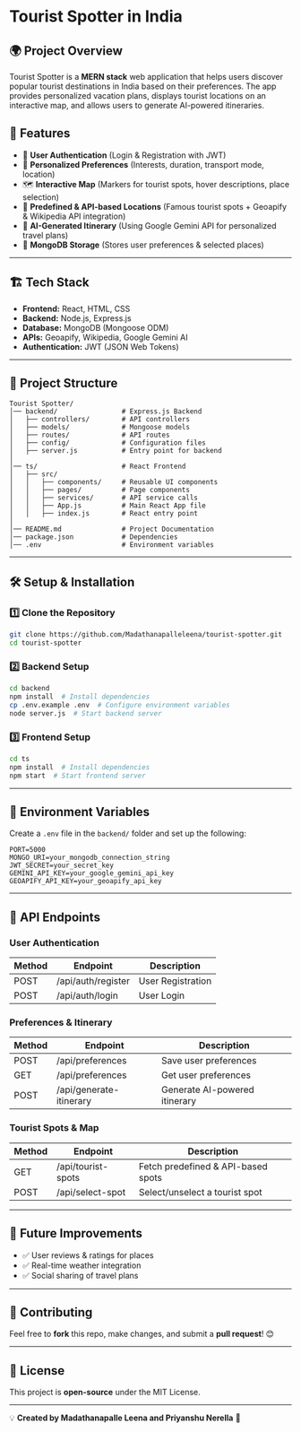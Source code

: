 # Tourist Spotter in India

## 🌍 Project Overview
Tourist Spotter is a **MERN stack** web application that helps users discover popular tourist destinations in India based on their preferences. The app provides personalized vacation plans, displays tourist locations on an interactive map, and allows users to generate AI-powered itineraries.

## 🚀 Features
- 🔐 **User Authentication** (Login & Registration with JWT)
- 🎯 **Personalized Preferences** (Interests, duration, transport mode, location)
- 🗺 **Interactive Map** (Markers for tourist spots, hover descriptions, place selection)
- 📍 **Predefined & API-based Locations** (Famous tourist spots + Geoapify & Wikipedia API integration)
- 📅 **AI-Generated Itinerary** (Using Google Gemini API for personalized travel plans)
- 💾 **MongoDB Storage** (Stores user preferences & selected places)

---

## 🏗️ Tech Stack
- **Frontend:** React, HTML, CSS
- **Backend:** Node.js, Express.js
- **Database:** MongoDB (Mongoose ODM)
- **APIs:** Geoapify, Wikipedia, Google Gemini AI
- **Authentication:** JWT (JSON Web Tokens)

---

## 📂 Project Structure
```
Tourist Spotter/
│── backend/                # Express.js Backend
│   ├── controllers/        # API controllers
│   ├── models/             # Mongoose models
│   ├── routes/             # API routes
│   ├── config/             # Configuration files
│   ├── server.js           # Entry point for backend
│
│── ts/                     # React Frontend
│   ├── src/
│   │   ├── components/     # Reusable UI components
│   │   ├── pages/          # Page components
│   │   ├── services/       # API service calls
│   │   ├── App.js          # Main React App file
│   │   ├── index.js        # React entry point
│
│── README.md               # Project Documentation
│── package.json            # Dependencies
│── .env                    # Environment variables
```

---

## 🛠 Setup & Installation
### 1️⃣ Clone the Repository
```sh
git clone https://github.com/Madathanapalleleena/tourist-spotter.git
cd tourist-spotter
```

### 2️⃣ Backend Setup
```sh
cd backend
npm install  # Install dependencies
cp .env.example .env  # Configure environment variables
node server.js  # Start backend server
```

### 3️⃣ Frontend Setup
```sh
cd ts
npm install  # Install dependencies
npm start  # Start frontend server
```

---

## 🔑 Environment Variables
Create a `.env` file in the `backend/` folder and set up the following:
```
PORT=5000
MONGO_URI=your_mongodb_connection_string
JWT_SECRET=your_secret_key
GEMINI_API_KEY=your_google_gemini_api_key
GEOAPIFY_API_KEY=your_geoapify_api_key
```

---

## 🎯 API Endpoints
### **User Authentication**
| Method | Endpoint       | Description         |
|--------|---------------|---------------------|
| POST   | /api/auth/register | User Registration |
| POST   | /api/auth/login    | User Login        |

### **Preferences & Itinerary**
| Method | Endpoint             | Description                       |
|--------|----------------------|-----------------------------------|
| POST   | /api/preferences     | Save user preferences            |
| GET    | /api/preferences     | Get user preferences             |
| POST   | /api/generate-itinerary | Generate AI-powered itinerary   |

### **Tourist Spots & Map**
| Method | Endpoint         | Description                        |
|--------|-----------------|------------------------------------|
| GET    | /api/tourist-spots | Fetch predefined & API-based spots |
| POST   | /api/select-spot  | Select/unselect a tourist spot     |

---

## 🎉 Future Improvements
- ✅ User reviews & ratings for places
- ✅ Real-time weather integration
- ✅ Social sharing of travel plans

---

## 🤝 Contributing
Feel free to **fork** this repo, make changes, and submit a **pull request**! 😊

---

## 📜 License
This project is **open-source** under the MIT License.

---

💡 **Created by Madathanapalle Leena and Priyanshu Nerella** 🚀

